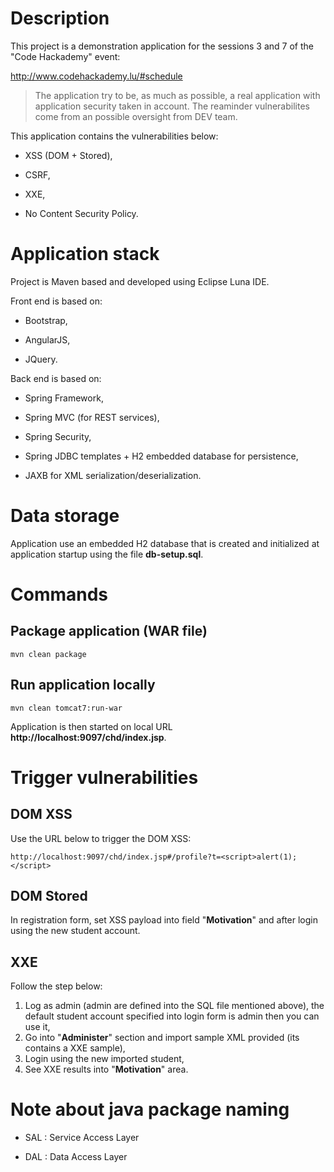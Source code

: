 # Description

This project is a demonstration application for the sessions 3 and 7 of the "Code Hackademy" event: 

http://www.codehackademy.lu/#schedule

> The application try to be, as much as possible, a real application with application security taken in account. The reaminder vulnerabilites come from an possible oversight from DEV team.

This application contains the vulnerabilities below:

* XSS (DOM + Stored),

* CSRF,

* XXE,

* No Content Security Policy.

# Application stack

Project is Maven based and developed using Eclipse Luna IDE.

Front end is based on:

* Bootstrap,

* AngularJS,

* JQuery.


Back end is based on:

* Spring Framework,

* Spring MVC (for REST services),

* Spring Security,

* Spring JDBC templates + H2 embedded database for persistence,

* JAXB for XML serialization/deserialization.


# Data storage

Application use an embedded H2 database that is created and initialized at application startup using the file **db-setup.sql**.


# Commands

## Package application (WAR file)

```
mvn clean package
```

## Run application locally

```
mvn clean tomcat7:run-war
```

Application is then started on local URL **http://localhost:9097/chd/index.jsp**.


# Trigger vulnerabilities

## DOM XSS

Use the URL below to trigger the DOM XSS:

```
http://localhost:9097/chd/index.jsp#/profile?t=<script>alert(1);</script>

``` 

## DOM Stored

In registration form, set XSS payload into field "**Motivation**" and after login using the new student account.

## XXE

Follow the step below:

1. Log as admin (admin are defined into the SQL file mentioned above), the default student account specified into login form is admin then you can use it,
2. Go into "**Administer**" section and import sample XML provided (its contains a XXE sample),
3. Login using the new imported student,
4. See XXE results into "**Motivation**" area.


# Note about java package naming

* SAL : Service Access Layer

* DAL : Data Access Layer
